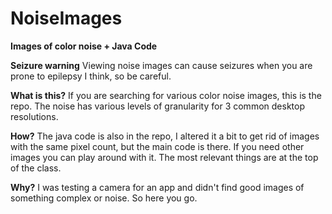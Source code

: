 # NoiseImages
**Images of color noise + Java Code**

**Seizure warning**
Viewing noise images can cause seizures when you are prone to epilepsy I think, so be careful.

**What is this?**
If you are searching for various color noise images, this is the repo.
The noise has various levels of granularity for 3 common desktop resolutions.

**How?**
The java code is also in the repo, I altered it a bit to get rid of images with the same pixel count,
but the main code is there.
If you need other images you can play around with it. The most relevant things are at the top of the class.

**Why?**
I was testing a camera for an app and didn't find good images of something complex or noise.
So here you go.
